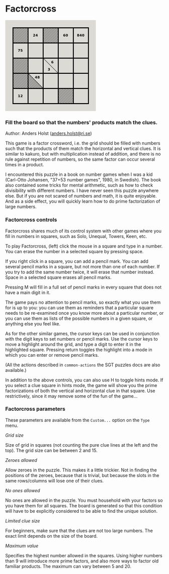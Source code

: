# Factorcross

![](https://raw.githubusercontent.com/Anders-Holst/sgt-puzzles-aho-extensions/main/factorcross.png)

### Fill the board so that the numbers' products match the clues.

Author: Anders Holst (anders.holst@ri.se)

This game is a factor crossword, i.e. the grid should be filled with
numbers such that the products of them match the horizontal and
vertical clues. It is similar to kakuro, but with multiplication
instead of addition, and there is no rule against repetition of
numbers, so the same factor can occur several times in a product.

I encountered this puzzle in a book on number games when I was a kid
(Carl-Otto Johansen, "37+53 number games", 1980, in Swedish). The book
also contained some tricks for mental arithmetic, such as how to check
divisibility with different numbers. I have never seen this puzzle
anywhere else. But if you are not scared of numbers and math, it is
quite enjoyable. And as a side effect, you will quickly learn how to
do prime factorization of large numbers.

### Factorcross controls

Factorcross shares much of its control system with other games where you
fill in numbers in squares, such as Solo, Unequal, Towers, Keen, etc.

To play Factorcross, (left) click the mouse in a square and type in a
number. You can erase the number in a selected square by pressing
space.

If you right click in a square, you can add a pencil mark. You can add
several pencil marks in a square, but not more than one of each
number. If you try to add the same number twice, it will erase that
number instead. Space in a selected square erases all pencil marks.

Pressing M will fill in a full set of pencil marks in every square
that does not have a main digit in it.

The game pays no attention to pencil marks, so exactly what you use
them for is up to you: you can use them as reminders that a
particular square needs to be re-examined once you know more about a
particular number, or you can use them as lists of the possible
numbers in a given square, or anything else you feel like.

As for the other similar games, the cursor keys can be used in
conjunction with the digit keys to set numbers or pencil marks. Use
the cursor keys to move a highlight around the grid, and type a digit
to enter it in the highlighted square. Pressing return toggles the
highlight into a mode in which you can enter or remove pencil marks.

(All the actions described in `common-actions` the SGT puzzles docs
are also available.)

In addition to the above controls, you can also use H to toggle hints
mode. If you select a clue square in hints mode, the game will show
you the prime factorizations of both the vertical and horizontal clue
in that square. Use restrictively, since it may remove some of the fun
of the game...

### Factorcross parameters

These parameters are available from the `Custom...` option on the
`Type` menu.

*Grid size*

Size of grid in squares (not counting the pure clue lines at the
left and the top). The grid size can be between 2 and 15.

*Zeroes allowed*

Allow zeroes in the puzzle. This makes it a little trickier. Not
in finding the positions of the zeroes, because that is trivial, but
because the slots in the same rows/columns will lose one of their
clues.

*No ones allowed*

No ones are allowed in the puzzle. You must household with your
factors so you have them for all squares. The board is generated so
that this condition will have to be explicitly considered to be able
to find the unique solution.

*Limited clue size*

For beginners, make sure that the clues are not too large
numbers. The exact limit depends on the size of the board.

*Maximum value*

Specifies the highest number allowed in the squares. Using higher
numbers than 9 will introduce more prime factors, and also more ways
to factor old familiar products. The maximum can vary between 5 and
20.
